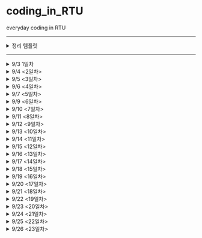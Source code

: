 # coding_in_RTU
everyday coding in RTU

---
<details>
<summary> 정리 템플릿 </summary>

### (문제 등급) 문제 번호 문제 이름
- **문제설명** :
- **느낀점** :
- **개념정리** (선택사항) :

</details>

---

<details>
<summary> 9/3 1일차 </summary>

### 브론즈 23881번 알고리즘 수업 - 선택 정렬 1
- **문제설명** : 선택정렬 수도코드를 제공하고 교환횟수를 체크하여 해당 교환횟수 번째에 교환되는 두개의 수를 출력하는 문제였다. 
- **느낀점** : 선택정렬에 대한 개념이 헷갈려 gif를 다시 보고 코드로 구현했다. 배열의 0번부터 확인하는 버전과 배열의 마지막번째부터 확인하는 버전 둘 다 구현해보았는데 반복문과 크기를 체크하는 것을 꼼꼼히 확인해야해서 어려웠다. 

- *selection sort* <br>
<img src = "https://github.com/whattheyeb/coding_in_RTU/blob/main/img/selection-600.gif" width = 300>
</details>

<details>
<summary> 9/4 <2일차> </summary>

### 브론즈 23882번 알고리즘 수업 - 선택 정렬 2
- **문제설명** : 이번 문제는 23881번 문제에서 약간 변형된 버전으로, 특정 교환 횟수 번째 이후의 정렬을 출력하는 문제였다. 
- **느낀점** : 이제 선택정렬을 구현하는 코드는 비교적 빠르게 작성할 수 있게 되었다. 하지만 for문 안에서 바로 답을 출력하려고 해서 첫번째 시도에서는 실패했었다. 선택정렬을 하는 for문 안에서는 결과를 바로 출력하기보다 flag 사용하거나 배열을 정렬하는 방식을 사용해야겠다.

### 브론즈 10871번 X보다 작은 수
- **문제설명** : 배열과 특정 수를 입력받고 배열 안의 숫자들 중 특정 수보다 작은 수들을 출력한다.
- **느낀점** : 이제 vector를 활용하여 배열을 입력받는 것을 습관들여야겠다.
- **개념정리** : vector 는 c++ 표준라이브러리 (#include <vector>) 에서 제공하는 동적 배열이다. push_back(value) : 맨 뒤에 값 추가, size() : 현재 원소 개수, empty() : 비었는지 확인, clear() : 모든 원소 제거, 초기 정의 : vector<int> v1(10);

### 브론즈 10952번 A + B - 5
- **문제설명** : 정수 a, b를 입력받고 a+b를 출력하는 코드를 작성하는 것, 단, a과 b 둘다 0일때는 아무것도 출력하지않고 종료한다.
- **느낀점** : while 문을 사용하면 a와 b 둘다 0일때에도 둘이 더한 값인 0을 출력하게된다. 그래서 do-while문을 사용했다.

</details>

<details>
<summary> 9/5 <3일차> </summary>

### (브론즈 3) 10818번 최소, 최대 
- **문제설명** : n개의 정수가 주어지고, 이 정수들의 값을 비교하여 최솟값과 최댓값을 구하는 프로그램을 작성
- **느낀점** : ez

### (브론즈 4) 25304번 영수증 
- **문제설명** : 총 금액과 물건의 종류에 대한 입력이 주어지며, 물건의 가격과 개수를 이용하여 실제 담은 금액과 영수증의 총 금액이 일치하는지 확인하는 프로그램을 작성
- **느낀점** : ez

### (브론즈 4) 15552번 빠른 A+B 
- **문제설명** : 정수 a, b를 굉장히 많이 입력받고, a+b를 출력하는 프로그램
- **느낀점** : 새로운 개념을 배웠다!!
- **개념설명** : cin.tie(NULL); 과 sync_with_stdio(false); 를 코드 앞에 작성한 후, endl 대신 \n 을 사용하면 된다. 다음 링크에 설명이 잘 되어있으니 참고해라 https://www.acmicpc.net/blog/view/128 

</details>

<details>
<summary> 9/6 <4일차> </summary>

### (브론즈 5) 10951번 A + B - 4
- **문제설명** : 두 정수 A + B를 입력받은 다음, A + B 를 출력한다.
- **느낀점** : 
- **개념정리** : EOF(End of File) 설정을 해줘야한다. 키보드 입력으로는 윈도우에서 Ctrl+Z 를 눌러 EOF를 발생시킨다. 그럼 반복문에서 조건을 어떻게 설정해야할까? 바로 그냥 while(cin >> a >> b) 이런식으로 조건식에 cin을 넣으면 된다. 

### (브론즈 3) 2562번 최댓값
- **문제설명** : 9개의 다른 자연수가 입력되며, 최댓값과 그 최댓값이 몇번째 수인지를 구하는 프로그램이다.
- **느낀점** : vector를 쓰니까 확실히 코드도 간결해지고 이해하기 쉬워졌다. 번외로 인덱스는 항상 현실 숫자 - 1 라는 것을 기억하자..

### (브론즈 3) 10810번 공넣기
- **문제설명** : 바구니 개수, 공을 넣는 회차 수가 주어진다. 그리고 각 회차마다 공을 넣을 바구니 번호의 범위 (두 개의 수)와 넣을 공의 번호가 주어진다. 공을 넣는 회차가 전부 끝난후, 바구니에 들어있는 공의 번호가 어떻게 되어있는지 출력한다. (단, 각 바구니에는 하나의 공만 들어있을 수 있다. 공이 이미 들어있는 경우 들어있는 공을 빼고 새로운 공을 넣는다)
- **느낀점** : 문제설명이 너무 길어서 읽는 데 힘들었지만 막상 푸는건 쉬웠다. for문 안에 또 다른 for문을 사용할때 조건식의 변수(i, j, k)를 다르게하고 통일시키자

</details>

<details>
<summary> 9/7 <5일차> </summary>

### (브론즈 2) 10813번 공바꾸기
- **문제설명** : 10810번과 기본적인 문제 토대는 같고, 바구니에 들어있는 공을 여러 회차동안 바꾼 후, 최종적으로 바구니에 있는 번호는 무엇인지 출력하는 프로그램을 작성한다
- **느낀점** : 10810번과 매우 비슷하고 swap함수를 사용하여 쉽게 해결했다.

### (브론즈 3) 5597번 과제 안 내신 분..?
- **문제설명** : 30명의 학생들 중 2명의 학생이 과제를 제출하지 않았다. 28개의 학생 번호가 입력으로 들어오면 그 중 제출하지않은 두 학생의 번호를 알아내어 출력한다.
- **느낀점** : for문 안에 변수를 선언하면 그 바깥에서는 초기화된다는 것을 몰랐다. 디버깅 출력 코드를 활용하여 알아내서 다행이다...

### (브론즈 2) 10811번 바구니 뒤집기
- **문제설명** : 10810, 10813번과 기본적인 문제 토대가 같다. 번호가 적힌 바구니를 여러 회차동안 역순으로 만든후, 최종적인 바구니 배열을 출력하는 프로그램을 작성한다.
- **느낀점** : 역순으로 만드는 코드에서 시간을 많이 썼다. 
- **개념정리** : 3번부터 5번 배열 원소를 뒤집어야한다. 그러면 바꾸는 작업이 2번 일어나게된다. (3번과 5번, 4번과 4번) -> swap을 활용한다면, 3부터 시작해서 (3 + 5) / 2 = 4까지, 2번만 반복한 후 끝나야하므로 num1부터 시작하여 num1 + num2 / 2 에서 멈춰야한다. 

### (브론즈 1) 1546번 평균
- **문제설명** : 기말고사 값들이 주어진다. 이 값 중 최댓값을 고르고 모든 점수를 각 과목의 점수 / 최댓값 * 100 을 진행한후 평균을 출력한다.
- **느낀점** : 처음에는 최댓값인 과목의 점수도 위와같이 진행하는지 모르고 있다가 질문게시판을 보고 깨닫게 되었다. 
- **개념정리** : c++ 에서는 int 끼리 나눗셈을 하면 소수점 이하의 숫자는 버려지기 때문에 casting을 해줘야한다. 이 문제를 풀 때에는 static_cast<type>(변수명) 이렇게 해줬다. (double 또는 float 로 선언해도 동일하다. ) 다음 티스토리를 보고 참고했다. https://code-studies.tistory.com/20 

</details>

<details>
<summary> 9/9 <6일차> </summary>

### (실버 5) 2941번 크로아티아 알파벳
- **문제설명** : 문제가 길어서 이미지로 첨부 <img src = "https://github.com/whattheyeb/coding_in_RTU/blob/main/img/bj2941.png" width = 400>
- **느낀점** : 문제는 풀긴했지만 if문남발에다가 복잡하게 작성한 것같아서 챗지피티에게 피드백을 받을 예정이다. 개인적으로 다음 인덱스로 바로 넘어가기위해 for문의 인덱스에 해당하는 i 를 사용한 방법은 마음에 든다. (핵심 아이디어는 “매칭되면 카운트 증가 후 인덱스 건너뛰기”)

### (브론즈 5) 27866번 문자와 문자열
- **문제설명** : 문자열과 숫자를 입력받고, 입력받은 숫자번째에 해당하는 문자를 출력한다. 
- **느낀점** : 기초문제여서 쉽게 풀었다.

### (브론즈 5) 9086번 문자열
- **문제설명** : 여러개의 문자열을 입력받고, 각 문자열의 첫번째 문자와 마지막 문자를 연속해서 출력한다. 
- **느낀점** : size() 함수를 사용하여 쉽게 풀 수 있다.

### (브론즈 5) 11654번 아스키 코드
- **문제설명** : 알파벳 소문자, 대문자, 숫자 0-9중 하나가 주어졌을 때, 주어진 글자의 아스키 코드값을 출력하는 프로그램을 작성하시오.
- **느낀점** : 몰라서 찾아봤다...
- **개념설명** : c++ 에서 문자를 아스키코드로 변환해서 하려면 다음과 같이 코드를 작성하면 된다고 한다. int ascii_value = static_cast<int>(input);

### (브론즈 4) 11720번 숫자의 합
- **문제설명** : 숫자개수와 띄어쓰기없이 쓰여진 숫자배열이 입력된다. 입력으로 주어진 숫자 N개의 합을 출력한다. 
- **느낀점** : 문자열과 관련된 문제라고 생각 안하고 있다가 공백없이 숫자 N개가 주어진다는 글을 보고 문자열로 숫자배열을 입력받고, 각 인덱스로 접근후 아스키코드값을 빼서  더해야겠다는 생각을 했다. 

### (브론즈 2) 10809번 알파벳 찾기
- **문제설명** : 문자열에서 알파벳이 처음 등장하는 위치를 찾아서 저장후 모든 알파벳에 대해 출력한다. 
- **느낀점** : 알파벳 배열을 잘못써서 틀렸다는 게 너무 웃김 (tuvwxyz...) 이런건 직접 찾아서 그냥 복사 붙여넣기하도록 하자. 

</details>

<details>
<summary> 9/10 <7일차> </summary>

### (브론즈 2) 2675번 문자열 반복
- **문제설명** : 테스트케이스 개수 N과 각 문자열 S와 반복횟수 R을 입력받는다. 문자열의 각 문자를 R번씩 반복하여 출력한다. 예시 : (입력) 3 ABC (출력) AAABBBCCC
- **느낀점** : ez

### (브론즈 2) 2908번 상수
- **문제설명** : 각 두개의 3자리 숫자를 입력받는다. 이 숫자를 뒤집은후 크기를 비교해 더 큰 숫자를 출력한다
- **느낀점** : vector의 push_back() 함수를 활용하고 싶어서 int 변수는 하나도 쓰지않았다. 챗지피티의 피드백을 읽고나니 불필요하게 저장공간을 썼음을 알 수 있었다.  

### (브론즈 2) 5622번 다이얼
- **문제설명** : 사진 참고 <br> <img src = "https://github.com/whattheyeb/coding_in_RTU/blob/main/img/bj5622.png" width = 450>
- **느낀점** : if문 폭탄으로 문제를 풀어서 조금 찝찝하다. 챗지피티의 코드를 봤는데 너무 충격적으로 잘짜서 충격임. 알파벳에 시간을 매핑해서 미리 정의한다는 개념을 사용한 것이 대박인거같다. 19줄을 3줄로 줄임

</details>

<details>
<summary> 9/11 <8일차> </summary>

### (브론즈 3) 11718번 그대로 출력하기
- **문제설명** : 입력 받은 문자열을 출력하는 프로그램을 작성하라 (문자열은 알파벳 소문자, 대문자, 공백, 숫자로만 이루어져있다.)
- **느낀점** : 10951번과 비슷한 문제이다. 다만 공백이 포함되어있기때문에 cin이 아닌 getline을 사용해야한다는게 달랐다.
- **개념정리** : #include <string> 라이브러리의 getline(cin, 변수명) 함수를 사용하여 공백이 포함된 문자열 한줄을 입력받을 수 있다. 

### (브론즈 3) 2738번 행렬 덧셈
- **문제설명** : N*M 크기의 두 행렬이 주어졌을때, 두 행렬을 더하는 프로그램을 작성하라
- **느낀점** : 2차원배열을 오랜만에 써서 헷갈렸지만 문제자체가 어렵지않아 간단하게 이중 for문을 사용하여 풀 수 있었다.

</details>

<details>
<summary> 9/12 <9일차> </summary>

### (브론즈 5) 2744번 대소문자 바꾸기
- **문제설명** : 영어 소문자와 대문자로 이루어진 단어를 입력받은 뒤, 대문자는 소문자로, 소문자는 대문자로 바꾸어 출력하는 프로그램을 작성하시오.
- **느낀점** : 대소문자의 아스키코드 차이만큼 더해주고 빼는 로직을 사용하여서 쉬웠다.

### (브론즈 5) 15964번 이상한 기호
- **문제설명** : 입력받은 두 숫자에 대해 A＠B = (A+B)×(A-B) 를 계산한다
- **느낀점** : 그냥 long int 만 쓰면 해결되지않아서(100점 만점 중에 30점만 준다) 구글링을 통해 해결했다. 
- **개념정리** : 두 int 의 값이 커서 int 변수에 담을 수 없다면 long long int를 사용해야한다. long long int output = 1LL * (a + b) * (a - b);

### (브론즈 4) 31403번 A + B - C
- **문제설명** : A, B, C 를 각각 수와 문자열로 생각했을때, A + B - C를 출력하라
- **느낀점** : 테스트케이스에 한자리수만 있어서 단순히 char로 입력받고 '0'만큼 빼서 더하고 빼면 되겠다고 생각했는데 입력 부분에 a, b, c는 1에서 1000사이의 숫자라고 쓰여있는 것을 확인하게 되었다. 

### (브론즈 2) 8958번 OX 퀴즈
- **문제설명** : "OOXXOXXOOO"와 같은 OX퀴즈의 결과가 있다. O는 문제를 맞은 것이고, X는 문제를 틀린 것이다. 문제를 맞은 경우 그 문제의 점수는 그 문제까지 연속된 O의 개수가 된다. 예를 들어, 10번 문제의 점수는 3이 된다.
"OOXXOXXOOO"의 점수는 1+2+0+0+1+0+0+1+2+3 = 10점이다.
OX퀴즈의 결과가 주어졌을 때, 점수를 구하는 프로그램을 작성하시오.
- **느낀점** : 이전 문제의 결과(O,X)에 대해 저장하는 배열 prev를 만들었다. 그런데 X 인 경우에 prev를 0으로 저장하지 않아서 이전 문제의 결과가 X인데도 불구하고 1로 저장되는 경우가 있었다. if 조건 설정과 예외처리를 꼼꼼히 봐야겠다. 로직은 백준 1316번과 비슷해서 쉽게 생각해낼 수 있었다. 

</details>

<details>
<summary> 9/13 <10일차> </summary>

### (브론즈 3) 10250번 ACM 호텔
- **문제설명** :  호텔의 층 수, 각 층의 방 수, 몇 번째 손님인지에 대한 입력이 들어오면, N 번째로 도착한 손님에게 배정될 방 번호를 계산하는 프로그램이다. (링크 참고 : https://www.acmicpc.net/problem/10250 )
- **느낀점** : 문제가 길어서 어려울 거라 생각했는데 2차원배열도 쓰지않고 쉽게 풀 수 있었다. 

### (브론즈 3) 4153번 직각삼각형
- **문제설명** : 주어진 세변의 길이로 삼각형이 직각인지 아닌지 구분하시오.
- **느낀점** : 빗변의 길이의 제곱과 나머지 두변의 길이의 제곱의 합이 같으면 직각삼각형이라는 정의를 그대로 코드에 적용하려고 했다. [1] 최댓값 구하기 [2] 길이의 제곱을 구해서 같은지 확인하는 함수 적용 [3] 출력 이 로직으로 작성했다. [1]파트에서 좀 더 효율적으로 코드를 짤 수 있을지 고민해봐야겠다. 

### (브론즈 3) 30802번 웰컴 키트
- **문제설명** : 참가자들에게 티셔츠와 펜을 줄 건데 얼만큼 준비해야하는지 구하는 문제
- **느낀점** : '펜을 P자루씩 최대 몇 묶음 주문할 수 있고, 그때 한 자루씩 몇 개 주문하는지' 이 말이 이해가 안가서 그냥 입출력 예시 보고 몫과 나머지인가 추측했는데 그게 맞았다. (즉, P자루씩 몇 묶음 주문하고, 남은 나머지는 한 자루씩 주문하라는 뜻이었다...) 문제 이해하는 게 더 힘든 느낌이다
 
</details>

<details>
<summary> 9/14 <11일차> </summary>

### (브론즈 2) 1978번 소수 찾기
- **문제설명** : 주어진 수 N개 중에서 소수가 몇 개인지 찾아서 출력하는 프로그램
- **느낀점** : 로직은 맞는데 1에 대한 예외처리를 따로 안해줘서 틀린거같아 아쉽다. 

### (브론즈 2) 2231번 분해합
- **문제설명** : 어떤 자연수 N이 있을 때, 그 자연수 N의 분해합은 N과 N을 이루는 각 자리수의 합을 의미한다. 어떤 자연수 M의 분해합이 N인 경우, M을 N의 생성자라 한다. 예를 들어, 245의 분해합은 256(=245+2+4+5)이 된다. 따라서 245는 256의 생성자가 된다. 
자연수 N이 주어졌을 때, N의 가장 작은 생성자를 구해내는 프로그램을 작성하시오.
- **느낀점** : 숫자 N이 주어지고 생성자 M을 구하는 문제여서 이걸 어떻게 구하지? 1부터 N까지 자릿수를 다 더해야하나? 이렇게 생각했다. 챗지피티의 힌트 '(N - N의 자리수 * 9)부터 체크하면 된다.'를 참고하여 문제를 풀었다. 그리고 자리수 구하는 짧은 코드도 이제 알게 되었다...

### (브론즈 2) 2798번 블랙잭 <나중에 다시 풀기>
- **문제설명** : N장의 카드에 써져 있는 숫자가 주어졌을 때, M을 넘지 않으면서 M에 최대한 가까운 카드 3장의 합을 구해 출력하시오.
- **느낀점** : 확률에 나오는 조합(nCr)의 경우의 수를 구하고, 그 수의 합이 M을 넘지 않아야한다고 해서 처음에는 멘붕이 왔다. 조합(중복 X, 순서 X)을 어떻게 코딩해야하는지 몰랐기때문이다. 이 문제는 나중에 다시 풀어봐야겠다. 
- **개념설명** : 조합의 경우 재귀함수로 코드를 작성한다. 다음 블로그에서 코드를 참고했다. https://hongchan.tistory.com/5 

</details>

<details>
<summary> 9/15 <12일차> </summary>

### (브론즈 2) 15829번 Hashing
- **문제설명** : 해시함수를 구현하여 입력받은 문자열을 해시값으로 출력한다.
- **느낀점** : 10일차까지는 그래도 10분안에 풀 수 있는 좀 쉬운 문제들이었는데 이제는 한시간이상은 고민하고 공부해야하는 문제들이 나온다. 수학적 특성(나머지 연산 분배의 법칙)을 적용해야해서 까다로웠던것같다. 
- **개념정리** : 해시함수의 경우 특정수를 거듭제곱하고 더하는 과정에서 long long 의 크기도 벗어나게 된다. 따라서 매 연산마다 mod 를 취해서 오버플로우를 방지해줘야한다. 

### (브론즈 1) 1259번 팰린드롬수
- **문제설명** : 어떤 단어를 뒤에서부터 읽어도 똑같다면 그 단어를 팰린드롬이라고 한다. 'radar', 'sees'는 팰린드롬이다. 수도 팰린드롬으로 취급할 수 있다. 수의 숫자들을 뒤에서부터 읽어도 같다면 그 수는 팰린드롬수다. 121, 12421 등은 팰린드롬수다. 수들을 입력받고 그 수가 팰린드롬수인지 출력하자
- **느낀점** : 이렇게 여러개의 테스트케이스를 입력받는 문제의 경우 내가 flag가 되는 변수들(팰린드롬수인지 저장하는 bool 변수, 각 숫자의 자리수를 저장하는 벡터 등)을 초기화하지 않는 습관이 있다는 것을 인지하게되었다. 주의하자.. 
- **개념정리** : 벡터를 초기화하려면 v.clear() 함수를 호출하면 벡터에 포함된 모든 요소가 제거되고, 비워진다. 

### (브론즈 1) 2775번 부녀회장이 될테야
- **문제설명** : 거주조건이 "a층의 b호에 살려면 자신의 아래(a-1)층의 1호부터 b호까지 사람들의 수의 합만큼 사람들을 데려와 살아야 한다"인 아파트의 k층 n호에는 몇 명이 살고 있는지 출력하라
- **느낀점** : 하드코딩해서 제한인 14에 맞춰서 미리 사람들 수를 모두 계산하여 배열에 저장해놓고, 입력받은 테스트케이스에 대해 출력하는 형식으로 코드를 짠 것이 조금 아쉽다. 

</details>

<details>
<summary> 9/16 <13일차> </summary>

### (브론즈 1) 2609번 최대공약수와 최소공배수
- **문제설명** : 두 수를 입력받고, 두 수의 최대공약수와 최소공배수를 구하여 출력한다
- **느낀점** : 두 수가 서로소일때를 고려하지않고 최대공약수 변수를 처음에 0으로 선언해서 런타임에러가 발생했다. (DivisionByZero) 모든 테스트케이스를 고려해봐야겠다. 

### (브론즈 1) 2869번 달팽이는 올라가고싶다 <다시 풀기>
- **문제설명** : 땅 위에 달팽이가 있다. 이 달팽이는 높이가 V미터인 나무 막대를 올라갈 것이다. 달팽이는 낮에 A미터 올라갈 수 있다. 하지만, 밤에 잠을 자는 동안 B미터 미끄러진다. 또, 정상에 올라간 후에는 미끄러지지 않는다. 달팽이가 나무 막대를 모두 올라가려면, 며칠이 걸리는지 구하는 프로그램을 작성하시오.
- **느낀점** : 처음에 나누는 로직을 생각했는데 예제 출력이랑 다르게 나와서 일일히 다 계산하는 while 문으로 했더니 이 경우는 또 시간이 너무 오래걸렸다. 결국 챗지피티의 힌트를 받아 문제를 해결했다. 다시 풀어야한다..

### (브론즈 1) 28702번 FizzBuzz
- **문제설명** : FizzBuzz 문제는 i = 1, 2, ... 에 대해 특정 규칙에 따라 문자열을 한 줄에 하나씩 출력하는 문제이다. FizzBuzz 문제에서 연속으로 출력된 세개의 문자열이 주어진다. 이 세 문자열 다음에 올 문자열을 구하고 출력해라
- **느낀점** : 입력되는 세개의 문자열 중 하나는 무조건 숫자라는 점을 활용해 Fizz, Buzz, FizzBuzz 가 아닌 문자열이 입력되면 이 문자열의 인덱스와 문자열(숫자)을 vector에 저장한 후 다음에 올 문자열을 구하는 로직으로 구현하였다. 좀 잔머리로 푼거같긴하다...
- **개념정리** : <string> 라이브러리의 stoi함수를 사용하면 string을 int로 쉽게 변환할 수 있다. int 변수 = stoi(string 변수);

</details>

<details>
<summary> 9/17 <14일차> </summary>

### (실버 5) 1436번 영화감독 숌
- **문제설명** : 제일 작은 종말의 수는 666이고, 그 다음으로 큰 수는 1666, 2666, 3666, .... 이다. 따라서, 숌은 첫 번째 영화의 제목은 "세상의 종말 666", 두 번째 영화의 제목은 "세상의 종말 1666"와 같이 이름을 지을 것이다. 일반화해서 생각하면, N번째 영화의 제목은 세상의 종말 (N번째로 작은 종말의 수) 와 같다. 숌이 만든 N번째 영화의 제목에 들어간 수를 출력하는 프로그램을 작성하시오
- **느낀점** : 처음에는 666이 들어가는 수들의 규칙을 찾으려했는데 도저히 못찾아서 챗지피티의 힌트를 얻어서 해결했다. (모든 수를 체크하면서 666이 들어간 수를 찾는 방식)
- **개념정리** : <string>헤더에 int를 string으로 바꾸는 to_string() 함수와 string에 원하는 문자열이 어디 인덱스에 들어있는지 찾아주는 find() 함수

### (브론즈 1) 14626번 ISBN
- **문제설명** : ISBN에는 13자리의 숫자로 표시된다. 그중 마지막 숫자는 체크기호로 정확성여부를 점검하는 숫자이다. 이 체크기호는 일련번호의 앞에서부터 각 자리마다 가중치 1, 3, 1, 3…. 를 곱한 것을 모두 더하고, 그 값을 10으로 나눈 나머지가 0이 되도록 만드는 숫자 m을 사용한다.
손상된 자리의 숫자를 찾아내는 프로그램을 작성하자
- **느낀점** : 문해력이 낮아진건지 문제자체를 이해하고 식을 생각하는데 오래 걸렸다. 그리고 마지막에는 좀 하드하게 3의 나머지들과 매칭하는 식으로 했다가 for문을 돌며 계산하는 방식으로 고쳤다. 코딩테스트 풀려면 문제를 읽고 이해하는것도 꽤나 중요해보인다....

### (실버 5) 7568번 덩치
- **문제설명** : 키도 더 크고, 몸무게도 더 나가는 사람을 덩치가 더 크다라고 말한다고 하자, 사람들의 키와 몸무게를 입력받고 사람의 덩치 등수를 구해서 출력한다. 
- **느낀점** : 간단한 문제를 너무 어렵게생각했다. 각 사람의 경우를 따져서 더 큰 덩치의 사람명수를 저장하고, 사람명수가 없는 사람부터 높은 등수를 주는 방식으로 코드를 작성했었다. 하지만 그럴 필요없이, 덩치를 비교할때부터 자신보다 덩치가 큰 사람이 있다면 등수를 하나씩 낮추면 되는 일이었다. 어차피 각각 사람들에 대해 rank를 체크하는 것이기 때문에 점수가 같은 사람들을 따로 체크할 필요가 없다. 

</details>

<details>
<summary> 9/18 <15일차> </summary>

### (실버 5) 1181번 단어 정렬
- **문제설명** : 알파벳 소문자로 이루어진 N개의 단어가 들어오면 아래와 같은 조건에 따라 정렬하는 프로그램을 작성하시오.
    - 길이가 짧은 것부터
    - 길이가 같으면 사전 순으로
단, 중복된 단어는 하나만 남기고 제거해야 한다.
- **느낀점** : 쉬울줄 알았는데 막상 풀어보니 두가지때문에 어려웠다. 첫번째는 길이가 같을때 각 자리의 아스키코드값을 비교한 후 인덱스를 저장해야한다는 것(compare함수를 쓰지않고 하려니 어려웠다)과 두번째는 중복된 단어는 하나만 남기고 삭제해야한다는 것이었다.  
- **개념정리** : <string> 헤더의 compare 함수는 str1.compare(str2) 로 예시를 들어보면 str1과 str2 가 같을때는 0, str1이 str2보다 클때는 양의 정수, str2이 str1보다 클때는 음의 정수를 return한다.
<algorithm> 헤더의 unique함수는 unique(word.begin(), word.end()) word 배열을 돌면서 겹치는 수를 찾아준다. erase() 함수는 범위를 설정하거나 특정 인덱스 지정하여 벡터를 지울 수 있는 함수이다. 

### (실버 5) 2751번 수 정렬하기 2
- **문제설명** : N개의 수가 주어졌을때, 이를 오름차순으로 정렬하는 프로그램을 작성해라
- **느낀점** : 그냥 편하게 풀고싶어서 algorithm 헤더의 sort 함수를 사용했다. 퀵소트나 머지소트 코드 공부를 좀 시작해야겠다.

### (Easy) Two sum
- **문제설명** : 숫자배열과 target이 주어졌을때, 숫자배열 중 2개 숫자의 조합이 target과 일치한다. 이 2개 숫자의 인덱스를 찾아 vector로 return한다.
- **느낀점** : 내가 푼 방식은 실행시간이 오래걸렸다. 그 이유는 내가 따로 vector 변수에 저장하고 마지막에 return 하려고해서였다. 그럴필요없이 찾는 즉시 해당 배열을 return하면된다.

</details>

<details>
<summary> 9/19 <16일차> </summary>

### (실버 4) 1920번 수 찾기
- **문제설명** : N개의 정수 A[1], A[2], …, A[N]이 주어져 있을 때, 이 안에 X라는 정수가 존재하는지 알아내는 프로그램을 작성하시오.
- **느낀점** : 처음에 시도할때는 linear search (정렬되지않은 상태로 for 문 사용하여 찾기) 로 코드를 작성했다. 당연히, 시간초과가 떴다. 그래서 두번째 시도때는 먼저 배열을 정렬하고, binary search 를 사용하여 작성하고 성공했다. 
- **개념정리** : https://www.geeksforgeeks.org/dsa/binary-search/ 

### (실버 5) 11650번 좌표 정렬하기 <다시 풀기>
- **문제설명** : 2차원 평면 위의 점 N개가 주어진다. 좌표를 x좌표가 증가하는 순으로, x좌표가 같으면 y좌표가 증가하는 순서로 정렬한 다음 출력하는 프로그램을 작성하시오
- **느낀점** : 1차원 배열에 대해 정렬하는건 할 수 있는데 2차원 배열에 대해서는 어떻게 풀지 감도 안왔다. 챗지피티의 힌트를 참고하여 먼저 구조체를 만든 후, sort 함수를 사용하여 x 좌표가 같으면 y좌표가 증가하는 함수를 추가하는 방식으로 풀었다. sort함수에 대해 더 알게되었다.
- **개념정리** : sort함수는 세번째 파라미터에 custom comparator를 추가할 수 있다. 
```
bool comp(Point& a, Point& b){
    if(a.x == b.x) return a.y < b.y;
    return a.x < b.x; 
}

int main(){
    sort(points.begin(), points.end(), comp);
}
```

### (easy) Roman to integer
- **문제설명** : 로마숫자로 이루어진 문자열을 입력받아서 아라비아숫자로 변환하는 프로그램을 작성하라 
- **느낀점** : 문제를 주의깊게 안읽고 그냥 일대일대응으로 변환하는 방식으로 풀어서 처음 시도때는 틀렸다. 다시 읽어보니 예외가 있었다.. 그래서 i번째에 검사할때 i + 1번째 문자도 함께 검사하여 만약 한세트인 로마숫자라면 i를 증가시켰다. 


</details>

<details>
<summary> 9/20 <17일차> </summary>

### (실버 5) 25206 너의 평점은
- **문제설명** : 치훈이의 전공평점을 계산해주는 프로그램을 작성해보자. 전공평점은 전공과목별 (학점 × 과목평점)의 합을 학점의 총합으로 나눈 값이다. P/F 과목의 경우 등급이 P또는 F로 표시되는데, 등급이 P인 과목은 계산에서 제외해야 한다.
- **느낀점** : struct를 정의하여 각 과목당 학점과 등급을 저장한 후 전공평점을 구했다. 하지만 아래의 코드처럼 F를 따로 조건을 안빼고 P와 함께 처리해서 틀렸다. F 등급인 경우, 0점으로 계산되지만 학점평균에는 들어가기때문이다.


```
if(s[i].rating != "P"){
            sum += toCredit(s[i].rating) * s[i].credit;
            creditSum += s[i].credit;
        }else if(s[i].rating == "F"){
            sum += 0;
            creditSum += s[i].credit;
}
```

### (브론즈 3) 2566번 최댓값
- **문제설명** :  9×9 격자판에 쓰여진 81개의 자연수 또는 0이 주어질 때, 이들 중 최댓값을 찾고 그 최댓값이 몇 행 몇 열에 위치한 수인지 구하는 프로그램을 작성하시오.
- **느낀점** : 81이라는 상수로 정해져있어서 2차원배열을 사용하여 쉽게 풀었다. 

### (브론즈 1) 10798번 세로읽기
- **문제설명** : 한 줄의 단어는 글자들을 빈칸 없이 연속으로 나열해서 최대 15개의 글자들로 이루어진다. 또한 만들어진 다섯 개의 단어들의 글자 개수는 서로 다를 수 있다. 심심해진 영석이는 칠판에 만들어진 다섯 개의 단어를 세로로 읽으려 한다. 세로로 읽을 때, 각 단어의 첫 번째 글자들을 위에서 아래로 세로로 읽는다. 다음에 두 번째 글자들을 세로로 읽는다. 이런 식으로 왼쪽에서 오른쪽으로 한 자리씩 이동 하면서 동일한 자리의 글자들을 세로로 읽어 나간다. 영석이가 읽는 방식으로 글자들을 출력하는 프로그램을 작성하라
- **느낀점** : 인덱스가 출력할 문자열의 길이를 벗어날때를 생각하지않고 처리를 안해줘서 틀렸다. 무지성 제출을 자제해보자 ...

</details>

<details>
<summary> 9/21 <18일차> </summary>

### (실버 5) 1316번 그룹 단어 체커 <다시 풀기>
- **문제설명** : 그룹 단어란 단어에 존재하는 모든 문자에 대해서, 각 문자가 연속해서 나타나는 경우만을 말한다. 예를 들면, ccazzzzbb는 c, a, z, b가 모두 연속해서 나타나고, kin도 k, i, n이 연속해서 나타나기 때문에 그룹 단어이지만, aabbbccb는 b가 떨어져서 나타나기 때문에 그룹 단어가 아니다. 단어 N개를 입력으로 받아 그룹 단어의 개수를 출력하는 프로그램을 작성하시오.
- **느낀점** : 약 일주일전에 이 문제를 마주했을때는 어떻게 풀지도 몰랐는데 그래도 이번에는 약간의 힌트(?)와 함께 푸는 나의 모습을 보며 좀 뿌듯했다. 하지만 다음에 다시 풀어봐야한다...

### (실버 5) 2563번 색종이
- **문제설명** : 가로, 세로의 크기가 각각 100인 정사각형 모양의 흰색 도화지가 있다. 이 도화지 위에 가로, 세로의 크기가 각각 10인 정사각형 모양의 검은색 색종이를 색종이의 변과 도화지의 변이 평행하도록 붙인다. 이러한 방식으로 색종이를 한 장 또는 여러 장 붙인 후 색종이가 붙은 검은 영역의 넓이를 구하는 프로그램을 작성하시오.
- **느낀점** : 나는 문제를 너무 어렵게(인간처럼) 풀려고 하는것같다. 처음에 문제를 읽었을때 "색종이끼리 겹치는 부분을 어떻게 구하지?" 라는 생각에 사로잡혀서 코드 작성을 시작조차 하지못했다. 하지만 챗지피티의 힌트..(겹치는 부분을 계산할 필요없이 도화지를 100*100 배열로 두고 색종이의 길이에 해당하는 배열을 한칸씩 색칠한다고 생각해라)를 보고 놀랐다...

</details>

<details>
<summary> 9/22 <19일차> </summary>

### (브론즈 1) 2869번 달팽이는 올라가고싶다 - 13일차 복습
- **느낀점** : 기억을 되살리는동안은 버벅였지만 중요한 포인트들(나머지가 있는경우 올림하기, 마지막 날에 올라가는 길이는 미리 빼주기)을 기억해서 풀 수 있었다. 

### (실버 5) 11650번 좌표 정렬하기 - 16일차 복습
- **느낀점** : 벡터에 입력할때 벡터 크기를 정의해주지않으면 오류가 걸리는것같다. 다시 풀때 조금 헷갈려서 깃허브 리드미를 참고하여 풀었다.

### (실버 5) 1193번 분수찾기 (다시 풀기)
- **문제설명** : 이와 같이 나열된 분수들을 1/1 → 1/2 → 2/1 → 3/1 → 2/2 → … 과 같은 지그재그 순서로 차례대로 1번, 2번, 3번, 4번, 5번, … 분수라고 하자. X가 주어졌을 때, X번째 분수를 구하는 프로그램을 작성하시오.
- **느낀점** : 사실 이 문제도 규칙을 못찾아서 챗지피티의 힌트를 받아 풀었다. 사람들이 올린 질문들 보니까 힌트보지말고 스스로 찾으라고 하던데 쩝.. 그래도 충분히 고민했다고 생각한다. (힌트는 다음과 같았다 1. 몇번째 그룹인지 찾기 2. 그룹안에서 몇번째인지 계산하기 3. 홀수인지 짝수인지에 따라 증감방향이 달라짐)

</details>

<details>
<summary> 9/23 <20일차> </summary>

### (실버 4) 2164번 카드 2
- **문제설명** : N장의 카드가 있다. 각각의 카드는 차례로 1부터 N까지의 번호가 붙어 있으며, 1번 카드가 제일 위에, N번 카드가 제일 아래인 상태로 순서대로 카드가 놓여 있다.
이제 다음과 같은 동작을 카드가 한 장 남을 때까지 반복하게 된다. 우선, 제일 위에 있는 카드를 바닥에 버린다. 그 다음, 제일 위에 있는 카드를 제일 아래에 있는 카드 밑으로 옮긴다.
- **느낀점** : 나름 수학적 규칙을 찾았다고 생각했는데 틀린 규칙이었다. 다음에는 queue를 활용해서 푸는 방식을 생각해봐야겠다.

### (브론즈 3) 5086번 배수와 약수
- **문제설명** : 두 수가 주어졌을 때, 다음 3가지 중 어떤 관계인지 구하는 프로그램을 작성하시오.
첫 번째 숫자가 두 번째 숫자의 약수이다. -> "factor" 출력
첫 번째 숫자가 두 번째 숫자의 배수이다. -> "multiple" 출력
첫 번째 숫자가 두 번째 숫자의 약수와 배수 모두 아니다. -> "neither" 출력
- **느낀점** : 간단하게 풀 수 있었던 문제다.

### (브론즈 3) 2501번 약수 구하기
- **문제설명** : 두 개의 자연수 N과 K가 주어졌을 때, N의 약수들 중 K번째로 작은 수를 출력하는 프로그램을 작성하시오.
- **느낀점** : 자연수 N의 약수를 구하면 자연수 N 또한 포함된다는 사실을 까먹었다. 그래서 처음 시도때 틀렸다. 예를 들어 6의 약수 중 4번째로 작은 수는 6이기 때문이다.

</details>

<details>
<summary> 9/24 <21일차> </summary>

### (브론즈 1) 9506번 약수들의 합
- **문제설명** : 어떤 숫자 n이 자신을 제외한 모든 약수들의 합과 같으면, 그 수를 완전수라고 한다. 예를 들어 6은 6 = 1 + 2 + 3 으로 완전수이다.
n이 완전수인지 아닌지 판단해주는 프로그램을 작성하라
- **느낀점** : 약수를 판정하는 로직은 알고있었기에 총합 변수를 지정해두고 약수들을 모두 더한 값을 저장한 후, 완전수인지 아닌지 판단하는 식으로 쉽게 풀 수 있었다.

### (브론즈 2) 2581번 소수
- **문제설명** : 자연수 M과 N이 주어질 때 M이상 N이하의 자연수 중 소수인 것을 모두 골라 이들 소수의 합과 최솟값을 찾는 프로그램을 작성하시오.
- **느낀점** : 문제 접근은 맞았는데 M과 N 사이에 소수가 없는 경우를 처리해야한다는 글을 안읽고 풀어서 그 부분에서 틀렸다. 소수의 개수를 카운트하는 cnt 변수를 추가하여 cnt 변수가 0이라면 -1을 출력하도록 수정했다.

</details>

<details>
<summary> 9/25 <22일차> </summary>

### (브론즈 2) 2745번 진법 변환
- **문제설명** : B진법 수 N이 주어진다. 이 수를 10진법으로 바꿔 출력하는 프로그램을 작성하시오.
- **느낀점** : 16진법을 2진수로 변환하는 문제는 논리설계 시간에 많이 풀어봤는데 36진법을 10진법으로 변환하는 문제는 처음이여서 어떻게 풀지 몰랐다. 찾아보니 각 자리수에 N진법의 N을 제곱한 후 다 더해주면 10진법 수로 변환된다고 나왔다. 이 계산법을 똑같이 로직에 적용하여 풀었다. 

### (브론즈 5) 27323번 직사각형
- **문제설명** : 정수 A, B 가 주어진다. 세로 길이가 A cm, 가로 길이가 B cm 인 아래와 같은 직사각형의 넓이를 cm2 단위로 구하시오.
- **느낀점** : 손풀기 문제로 1분만에 풀었다

### (브론즈 3) 1085번 직사각형에서 탈출
- **문제설명** : 한수는 지금 (x, y)에 있다. 직사각형은 각 변이 좌표축에 평행하고, 왼쪽 아래 꼭짓점은 (0, 0), 오른쪽 위 꼭짓점은 (w, h)에 있다. 직사각형의 경계선까지 가는 거리의 최솟값을 구하는 프로그램을 작성하시오.
- **느낀점** : 처음에는 한수의 점에서 각 변까지의 거리들을 다 비교한 후, 최솟값을 구하는 로직으로 생각했는데 천천히 다시 생각해보니 그럴 필요가 없었다! 각 변까지의 거리를 배열에 저장한 후, 최솟값을 구하는 식으로 코드를 작성하면 더 쉬웠다.

### (브론즈 3) 3009번 네 번째 점
- **문제설명** : 세 점이 주어졌을 때, 축에 평행한 직사각형을 만들기 위해서 필요한 네 번째 점을 찾는 프로그램을 작성하시오.
- **느낀점** : 약간 노가다 if문으로 문제를 풀어서 찝찝하다. 

</details>

<details>
<summary> 9/26 <23일차> </summary>

### (브론즈 3) 15894번 수학은 체육과목입니다.
- **문제설명** : "한 변의 길이가 1인 정사각형을 아래 그림과 같이 겹치지 않게 빈틈없이 계속 붙여 나간다. 가장 아랫부분의 정사각형이 n개가 되었을 때, 실선으로 이루어진 도형의 둘레의 길이를 구하시오." 가장 아랫부분의 정사각형 개수가 주어지면 그에 해당하는 답을 출력하는 프로그램을 만들어 형석이를 도와주자!
- **느낀점** : 복잡한 수학 규칙이 있을줄 알았는데 식을 정리하고 나니 answer = 4n 이라는 간단한 식이 나와서 당황했다.


</details>